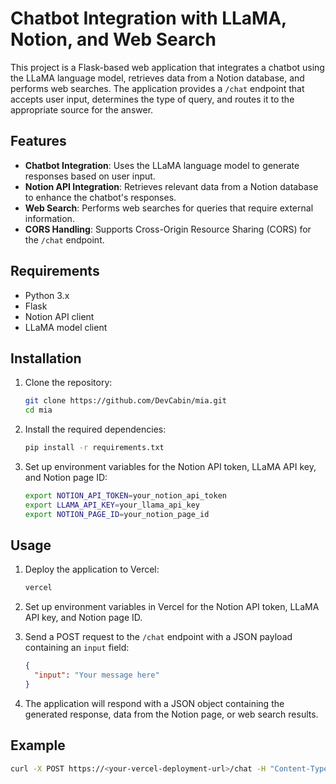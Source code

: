 # Chatbot Integration with LLaMA, Notion, and Web Search

This project is a Flask-based web application that integrates a chatbot using the LLaMA language model, retrieves data from a Notion database, and performs web searches. The application provides a `/chat` endpoint that accepts user input, determines the type of query, and routes it to the appropriate source for the answer.

## Features

- **Chatbot Integration**: Uses the LLaMA language model to generate responses based on user input.
- **Notion API Integration**: Retrieves relevant data from a Notion database to enhance the chatbot's responses.
- **Web Search**: Performs web searches for queries that require external information.
- **CORS Handling**: Supports Cross-Origin Resource Sharing (CORS) for the `/chat` endpoint.

## Requirements

- Python 3.x
- Flask
- Notion API client
- LLaMA model client

## Installation

1. Clone the repository:
    ```sh
    git clone https://github.com/DevCabin/mia.git
    cd mia
    ```

2. Install the required dependencies:
    ```sh
    pip install -r requirements.txt
    ```

3. Set up environment variables for the Notion API token, LLaMA API key, and Notion page ID:
    ```sh
    export NOTION_API_TOKEN=your_notion_api_token
    export LLAMA_API_KEY=your_llama_api_key
    export NOTION_PAGE_ID=your_notion_page_id
    ```

## Usage

1. Deploy the application to Vercel:
    ```sh
    vercel
    ```

2. Set up environment variables in Vercel for the Notion API token, LLaMA API key, and Notion page ID.

3. Send a POST request to the `/chat` endpoint with a JSON payload containing an `input` field:
    ```json
    {
      "input": "Your message here"
    }
    ```

4. The application will respond with a JSON object containing the generated response, data from the Notion page, or web search results.

## Example

```sh
curl -X POST https://<your-vercel-deployment-url>/chat -H "Content-Type: application/json" -d '{"input": "Hello, chatbot!"}'